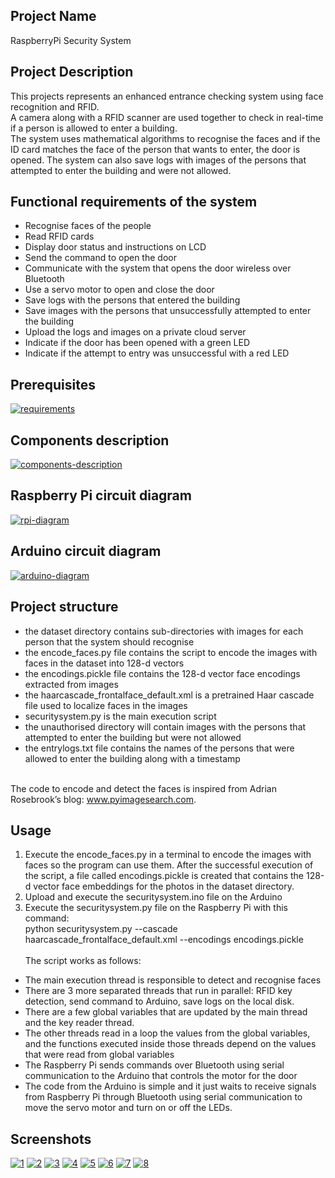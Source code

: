 ## Project Name
RaspberryPi Security System

## Project Description
This projects represents an enhanced entrance checking system using face recognition and RFID.<br>
A camera along with a RFID scanner are used together to check in real-time if a person is allowed to enter a building.<br>
The system uses mathematical algorithms to recognise the faces and if the ID card matches the face of the person that wants to enter, the door is opened. The system can also save logs with images of the persons that attempted to enter the building and were not allowed.<br>


## Functional requirements of the system

-	Recognise faces of the people
-	Read RFID cards
-	Display door status and instructions on LCD
-	Send the command to open the door
-	Communicate with the system that opens the door wireless over Bluetooth
-	Use a servo motor to open and close the door
-	Save logs with the persons that entered the building
-	Save images with the persons that unsuccessfully attempted to enter the building 
-	Upload the logs and images on a private cloud server
-	Indicate if the door has been opened with a green LED
-	Indicate if the attempt to entry was unsuccessful with a red LED


## Prerequisites
<a href="https://imgbb.com/"><img src="https://i.ibb.co/tDGbSv6/requirements.png" alt="requirements" border="0"></a>

## Components description
<a href="https://imgbb.com/"><img src="https://i.ibb.co/zPBY1zr/components-description.png" alt="components-description" border="0"></a>

## Raspberry Pi circuit diagram
<a href="https://imgbb.com/"><img src="https://i.ibb.co/q596d3S/rpi-diagram.png" alt="rpi-diagram" border="0"></a>

## Arduino circuit diagram
<a href="https://imgbb.com/"><img src="https://i.ibb.co/GFBVdmL/arduino-diagram.png" alt="arduino-diagram" border="0"></a>

## Project structure

-	the dataset directory contains sub-directories with images for each person that the system should recognise<br>
-	the encode_faces.py file contains the script to encode the images with faces in the dataset into 128-d vectors<br>
-	the encodings.pickle file contains the 128-d vector face encodings extracted from images<br>
-	the haarcascade_frontalface_default.xml is a pretrained Haar cascade file used to localize faces in the images<br>
-	securitysystem.py is the main execution script<br>
-	the unauthorised directory will contain images with the persons that attempted to enter the building but were not allowed<br>
-	the entrylogs.txt file contains the names of the persons that were allowed to enter the building along with a timestamp<br>

<br> The code to encode and detect the faces is inspired from Adrian Rosebrook’s blog: www.pyimagesearch.com.

## Usage
1. Execute the encode_faces.py in a terminal to encode the images with faces so the program can use them. After the successful execution of the script, a file called encodings.pickle is created that contains the 128-d vector face embeddings for the photos in the dataset directory.<br>
2. Upload and execute the securitysystem.ino file on the Arduino<br>
3. Execute the securitysystem.py file on the Raspberry Pi with this command:<br> python securitysystem.py --cascade haarcascade_frontalface_default.xml --encodings encodings.pickle
<br><br>
The script works as follows:<br>
-	The main execution thread is responsible to detect and recognise faces<br>
-	There are 3 more separated threads that run in parallel: RFID key detection, send command to Arduino, save logs on the local disk.<br>
-	There are a few global variables that are updated by the main thread and the key reader thread.<br>
-	The other threads read in a loop the values from the global variables, and the functions executed inside those threads depend on the values that were read from global variables<br>
-	The Raspberry Pi sends commands over Bluetooth using serial communication to the Arduino that controls the motor for the door<br>
-	The code from the Arduino is simple and it just waits to receive signals from Raspberry Pi through Bluetooth using serial communication to move the servo motor and turn on or off the LEDs. <br>

## Screenshots

<a href="https://imgbb.com/"><img src="https://i.ibb.co/YkH2MSP/1.png" alt="1" border="0"></a>
<a href="https://imgbb.com/"><img src="https://i.ibb.co/4TNSnPk/2.png" alt="2" border="0"></a>
<a href="https://imgbb.com/"><img src="https://i.ibb.co/ysXBMhX/3.png" alt="3" border="0"></a>
<a href="https://imgbb.com/"><img src="https://i.ibb.co/HpXSYqq/4.png" alt="4" border="0"></a>
<a href="https://imgbb.com/"><img src="https://i.ibb.co/GpZ4nMd/5.png" alt="5" border="0"></a>
<a href="https://imgbb.com/"><img src="https://i.ibb.co/RNDY8GP/6.png" alt="6" border="0"></a>
<a href="https://ibb.co/16w0dGw"><img src="https://i.ibb.co/q5PDWYP/7.png" alt="7" border="0"></a>
<a href="https://ibb.co/Zh2VRnV"><img src="https://i.ibb.co/y84XmwX/8.png" alt="8" border="0"></a><br>
